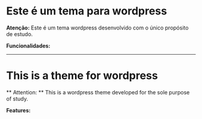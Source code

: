 # Este é um tema para wordpress

**Atenção:** Este é um tema wordpress desenvolvido com o único propósito de estudo.

**Funcionalidades:**

---

# This is a theme for wordpress

** Attention: ** This is a wordpress theme developed for the sole purpose of study.

**Features:**
